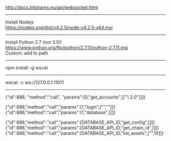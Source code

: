 http://docs.bitshares.eu/api/websocket.html

---

Install Nodejs  
https://nodejs.org/dist/v4.2.5/node-v4.2.5-x64.msi

---

Install Python 2.7 (not 3.5!)  
https://www.python.org/ftp/python/2.7.11/python-2.7.11.msi  
Custom: add to path

---

npm install -g wscat

---

wscat -c ws://127.0.0.1:11011

---

{"id":888, "method":"call", "params":[0,"get_accounts",[["1.2.0"]]]}  

{"id":888,"method":"call","params":[1,"login",["",""]]}  
{"id":888,"method":"call","params":[1,"database",[]]}  

{"id":888,"method":"call","params":[DATABASE_API_ID,"get_config",[]]}  
{"id":888,"method":"call","params":[DATABASE_API_ID,"get_chain_id",[]]}  
{"id":888,"method":"call","params":[DATABASE_API_ID,"list_assets",["",10]]}  